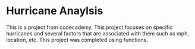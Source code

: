 # Hurricane Anaylsis
This is a project from codecademy. This project focuses on specific hurricanes and several factors that are associated with them such as mph, location, etc. This project was completed using functions.

